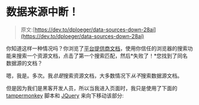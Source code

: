 # 数据来源中断！

> 原文:[https://dev.to/dploeger/data-sources-down-28ai](https://dev.to/dploeger/data-sources-down-28ai)

你知道这样一种情况吗？你浏览了[平台提供商文档](https://www.terraform.io/docs/providers/)，使用你信任的浏览器的搜索功能来搜索一个资源文档，点击了第一个搜索匹配，然后*失败了！*您找到了同名数据源的文档？

嗯，我是。多次。我*总是*搜索资源文档，大多数情况下*从不*搜索数据源文档。

但是因为我们是黑客开发人员，所以当我进入页面时，我只是使用了下面的 [tampermonkey](https://tampermonkey.net) 脚本和 [JQuery](https://jquery.com) 来向下移动该部分: